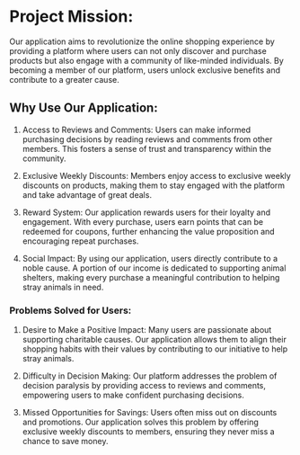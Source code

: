 # Project Mission:

Our application aims to revolutionize the online shopping experience by providing a platform where users can not only discover and purchase products but also engage with a community of like-minded individuals. By becoming a member of our platform, users unlock exclusive benefits and contribute to a greater cause.

## Why Use Our Application:

1. Access to Reviews and Comments: Users can make informed purchasing decisions by reading reviews and comments from other members. This fosters a sense of trust and transparency within the community.

2. Exclusive Weekly Discounts: Members enjoy access to exclusive weekly discounts on products, making them to stay engaged with the platform and take advantage of great deals.

3. Reward System: Our application rewards users for their loyalty and engagement. With every purchase, users earn points that can be redeemed for coupons, further enhancing the value proposition and encouraging repeat purchases.

4. Social Impact: By using our application, users directly contribute to a noble cause. A portion of our income is dedicated to supporting animal shelters, making every purchase a meaningful contribution to helping stray animals in need.

### Problems Solved for Users:

1. Desire to Make a Positive Impact: Many users are passionate about supporting charitable causes. Our application allows them to align their shopping habits with their values by contributing to our initiative to help stray animals.

2. Difficulty in Decision Making: Our platform addresses the problem of decision paralysis by providing access to reviews and comments, empowering users to make confident purchasing decisions.

3. Missed Opportunities for Savings: Users often miss out on discounts and promotions. Our application solves this problem by offering exclusive weekly discounts to members, ensuring they never miss a chance to save money.
